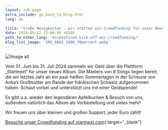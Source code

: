 ```yaml
---
layout: sub-page
extra_include: go_back_to_blog.html
lang: de

title: "Große Neuigkeiten - wir starten ein Crowdfunding für unser Neues Album!"
date: 2024-05-22 12:00:00 +0100
path_to_other_lang: 'en/posts/we-kick-off-our-crowdfunding/'
blog_list_image: 'IMG_8092_1000_70percent.webp'
---
```

![Image alt](../../../assets/img/posts/IMG_8092_1000_70percent.webp "image title")

Vom 01. Juni bis 31. Juli 2024 sammeln wir Geld über die Plattform „Startnext“ für unser neues Album. Die Masters von 8 Songs liegen bereit, die wir letztes Jahr an ein paar heißen Sommertagen<!--more--> in der Scheune von Anka’s Großmutter am Rande der fränkischen Schweiz aufgenommen haben. Schaut vorbei und unterstützt uns mit einer Geldspende!

Es gibt u.a. wieder den legendären Apfelkuchen & Besuch von uns, außerdem natürlich das Album als Vorbestellung und vieles mehr!

Wir freuen uns über kleinen und großen Support, jeder Euro zählt!

[Besuche unser Crowdfunding auf startnext.com](https://www.startnext.com/nbtf-right-where-you-are){:target="_blank"}
